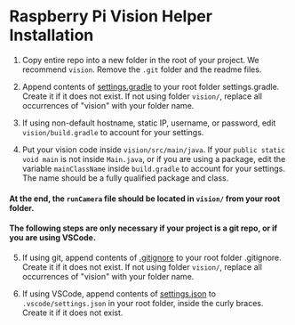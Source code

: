 # Raspberry Pi Vision Helper Installation

 1. Copy entire repo into a new folder in the root of your project. We recommend `vision`. Remove the `.git` folder and the readme files.

 2. Append contents of [settings.gradle](settings.gradle) to your root folder settings.gradle. Create it if it does not exist. If not using folder `vision/`, replace all occurrences of "vision" with your folder name.

 3. If using non-default hostname, static IP, username, or password, edit `vision/build.gradle` to account for your settings.

 4. Put your vision code inside `vision/src/main/java`. If your `public static void main` is not inside `Main.java`, or if you are using a package, edit the variable `mainClassName` inside `build.gradle` to account for your settings. The name should be a fully qualified package and class.

#### At the end, the `runCamera` file should be located in `vision/` from your root folder.
#### The following steps are only necessary if your project is a git repo, or if you are using VSCode.

 5. If using git, append contents of [.gitignore](.gitignore) to your root folder .gitignore. Create it if it does not exist. If not using folder `vision/`, replace all occurrences of "vision" with your folder name.

 6.  If using VSCode, append contents of [settings.json](settings.json) to `.vscode/settings.json` in your root folder, inside the curly braces. Create it if it does not exist.

